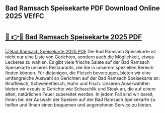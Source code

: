 ## Bad Ramsach Speisekarte PDF Download Online 2025 VEfFC

# <h2><a href="http://gc73rs.nevu.top/?p=Bad+Ramsach+Speisekarte">🔗 👉🔴 Bad Ramsach Speisekarte 2025 PDF</a></h2>

[![Bad Ramsach Speisekarte 2025 PDF](https://i.imgur.com/dBaPXMq.png)](http://gc73rs.nevu.top/?p=Bad+Ramsach+Speisekarte)
Die Bad Ramsach Speisekarte ist nicht nur eine Liste von Gerichten, sondern auch die Möglichkeit, etwas Leckeres zu wählen. Es gibt viele frische Salate auf der Bad Ramsach Speisekarte unseres Restaurants, die Sie in unserem speziellen Bereich finden können. Für diejenigen, die Fleisch bevorzugen, bieten wir eine umfangreiche Auswahl an Gerichten auf der Bad Ramsach Speisekarte an: Rindfleisch, Schweinefleisch, Huhn und Fisch. Unseren Auserwählten bieten wir exquisite Gerichte wie Schaschlik und Steak an, die auf einem alten, natürlichen Feuer zubereitet werden. In jedem Fall sind wir bereit, Ihnen bei der Auswahl der Speisen auf der Bad Ramsach Speisekarte zu helfen und Ihnen einen bequemen und angenehmen Service zu bieten.
